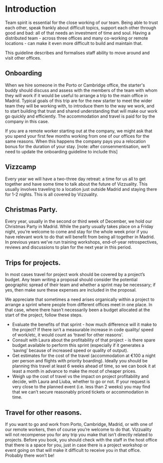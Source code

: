 # Introduction

Team spirit is essential for the close working of our team. Being able to trust each other, speak frankly about difficult topics, support each other through good and bad: all of that needs an investment of time and soul. Having a distributed team - across three offices and many co-working or remote locations - can make it even more difficult to build and maintain that.

This guideline describes and formalises staff ability to move around and visit other offices.

## Onboarding

When we hire someone in the Porto or Cambridge office, the starter's buddy should discuss and assess with the members of the team with whom they will work if it would be useful to arrange a trip to the main office in Madrid. Typical goals of this trip are for the new starter to meet the wider team they will be working with, to introduce them to the way we work, and to start building that trust and shared understanding that will make our work go quickly and efficiently. The accommodation and travel is paid for by the company in this case.

If you are a remote worker starting out at the company, we might ask that you spend your first few months working from one of our offices for the same reasons. When this happens the company pays you a relocation bonus for the duration of your stay.
[note: after consenmentisation, we’ll need to update the onboarding guideline to include this]

## Vizzcamp

Every year we will have a two-three day retreat: a time for us all to get together and have some time to talk about the future of Vizzuality. This usually involves traveling to a location just outside Madrid and staying there for 1-2 nights. This is all covered by Vizzuality.

## Christmas Party.

Every year, usually in the second or third week of December, we hold our Christmas Party in Madrid. While the party usually takes place on a Friday night, you’re welcome to come and stay for the whole week prior if you have relevant work to do that will benefit from being all together in Madrid. In previous years we’ve run training workshops, end-of-year retrospectives, reviews and discussions to plan for the next year in this period.

## Trips for projects.

In most cases travel for project work should be covered by a project’s budget. Any team writing a proposal should consider the potential geographic spread of their team and whether a sprint may be necessary; if yes, then make sure these expenses are included in the proposal.

We appreciate that sometimes a need arises organically within a project to arrange a sprint where people from different offices meet in one place. In that case, where there hasn’t necessarily been a budget allocated at the start of the project, follow these steps.

* Evaluate the benefits of that sprint - how much difference will it make to the project? If there isn’t a measurable increase in code quality/ speed of work/etc, it would count as ‘travel for other reasons’.
* Consult with Laura about the profitability of that project - is there spare budget available to perform this sprint (especially if it generates a ‘saving’ because of increased speed or quality of output).
* Get estimates for the cost of the travel (accommodation at €100 a night per person and flights with priority boarding). Ideally you should be planning this travel at least 6 weeks ahead of time, so we can book it at least a month in advance to make the most of cheaper prices.
* Weigh up the cost of travel vs the impact on project profitability and decide, with Laura and Liuba, whether to go or not. If your request is very close to the planned event (i.e. less than 2 weeks) you may find that we can’t secure reasonably priced tickets or accommodation in time.

## Travel for other reasons.

If you want to go and work from Porto, Cambridge, Madrid, or with one of our remote workers, then of course you’re welcome to do that. Vizzuality will not recompense you for any trip you make that isn’t directly related to projects. Before you book, you should check with the staff in the host office that there is a space for you, just in case there is a project workshop or event going on that will make it difficult to receive you in that office. Probably there won’t be!
